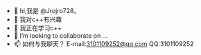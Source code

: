 - 👋 hi,我是 @Jrojro728。
- 👀 我对c++有兴趣
- 🌱 我正在学习c++
- 💞️ I’m looking to collaborate on ...
- 📫 如何与我聊天？ E-mail:3101109252@qq.com QQ:3101109252

<!---
Jrojro728/Jrojro728 is a ✨ special ✨ repository because its `README.md` (this file) appears on your GitHub profile.
You can click the Preview link to take a look at your changes.
--->
